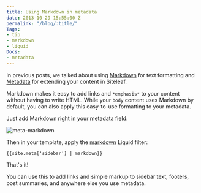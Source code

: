 ```yaml
---
title: Using Markdown in metadata
date: 2013-10-29 15:55:00 Z
permalink: "/blog/:title/"
Tags:
- tip
- markdown
- liquid
Docs:
- metadata
---
```


In previous posts, we talked about using [Markdown](http://www.siteleaf.com/blog/markdown-in-siteleaf/) for text formatting and [Metadata](http://www.siteleaf.com/blog/metadata-in-siteleaf/) for extending your content in Siteleaf.

Markdown makes it easy to add links and `*emphasis*` to your content without having to write HTML. While your `body` content uses Markdown by default, you can also apply this easy-to-use formatting to your metadata.




Just add Markdown right in your metadata field:

![meta-markdown](/uploads/meta-markdown.png) 

Then in your template, apply the [markdown](https://github.com/siteleaf/siteleaf-themes#filters-and-tags) Liquid filter:

```
{{site.meta['sidebar'] | markdown}}
```

That's it!

You can use this to add links and simple markup to sidebar text, footers, post summaries, and anywhere else you use metadata.
